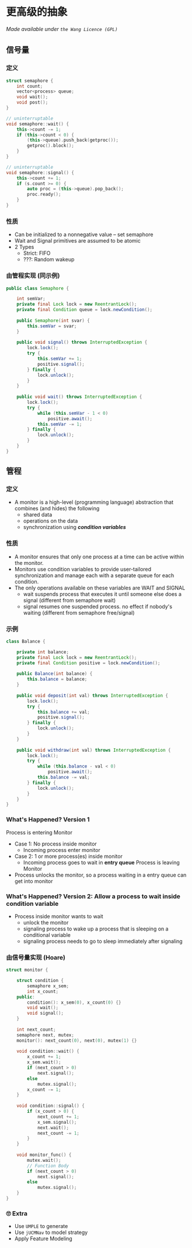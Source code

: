 # 更高级的抽象
###### Made available under ```the Wang Licence (GPL)```
## 信号量
### 定义
```cpp
struct semaphore {
    int count;
    vector<process> queue;
    void wait();
    void post();
}

// uninterruptable
void semaphore::wait() {
    this->count -= 1;
    if (this->count < 0) {
        (this->queue).push_back(getproc());
        getproc().block();
    }
}

// uninterruptable
void semaphore::signal() {
    this->count += 1;
    if (s.count >= 0) {
        auto proc = (this->queue).pop_back();
        proc.ready();
    }
}
```
### 性质
- Can be initialized to a nonnegative value – set semaphore
- Wait and Signal primitives are assumed to be atomic
- 2 Types
    - Strict: FIFO
    - ???: Random wakeup
### 由管程实现 (同示例)
```java
public class Semaphore {

    int semVar;
    private final Lock lock = new ReentrantLock();
    private final Condition queue = lock.newCondition();
    
    public Semaphore(int svar) {
        this.semVar = svar;
    }
    
    public void signal() throws InterruptedException {
        lock.lock();
        try {
            this.semVar += 1;
            positive.signal();
        } finally {
            lock.unlock();
        }
    }
    
    public void wait() throws InterruptedException {
        lock.lock();
        try {
            while (this.semVar - 1 < 0)
                positive.await();
            this.semVar -= 1;
        } finally {
            lock.unlock();
        }
    }
}
```
## 管程
### 定义
- A monitor is a high-level (programming language) abstraction that combines (and hides) the following
    - shared data
    - operations on the data
    - synchronization using ***condition variables***
### 性质
- A monitor ensures that only one process at a time can be active within the monitor. 
- Monitors use condition variables to provide user-tailored synchronization and manage each with a separate queue for each condition. 
- The only operations available on these variables are WAIT and SIGNAL
    - wait suspends process that executes it until someone else does a signal (different from semaphore wait)
    - signal resumes one suspended process. no effect if nobody's waiting (different from semaphore free/signal)
### 示例
```java
class Balance {

    private int balance; 
    private final Lock lock = new ReentrantLock();
    private final Condition positive = lock.newCondition();
    
    public Balance(int balance) {
        this.balance = balance;
    }
    
    public void deposit(int val) throws InterruptedException {
        lock.lock();
        try {
            this.balance += val;
            positive.signal();
        } finally {
            lock.unlock();
        }
    }
    
    public void withdraw(int val) throws InterruptedException {
        lock.lock();
        try {
            while (this.balance - val < 0)
                positive.await();
            this.balance -= val;
        } finally {
            lock.unlock();
        }
    }
}
```
### What's Happened? Version 1
Process is entering Monitor
- Case 1: No process inside monitor
    - Incoming process enter monitor
- Case 2: 1 or more process(es) inside monitor
    - Incoming process goes to wait in **entry queue**
Process is leaving Monitor
- Process unlocks the monitor, so a process waiting in a entry queue can get into monitor
### What's Happened? Version 2: Allow a process to wait inside condition variable
- Process inside monitor wants to wait
    - unlock the monitor
    - signaling process to wake up a process that is sleeping on a conditional variable 
    - signaling process needs to go to sleep immediately after signaling
### 由信号量实现 (Hoare)
```cpp
struct monitor {

    struct condition {
        semaphore x_sem;
        int x_count;
    public:
        condition(): x_sem(0), x_count(0) {}
        void wait();
        void signal();
    }
    
    int next_count;
    semaphore next, mutex;
    monitor(): next_count(0), next(0), mutex(1) {}
    
    void condition::wait() {
        x_count += 1;
        x_sem.wait();
        if (next_count > 0)
            next.signal();
        else
            mutex.signal();
        x_count -= 1;
    }
    
    void condition::signal() {
        if (x_count > 0) {
            next_count += 1;
            x_sem.signal();
            next.wait();
            next_count -= 1;
        }
    }
    
    void monitor_func() {
        mutex.wait();
        // Function Body
        if (next_count > 0)
            next.signal();
        else 
            mutex.signal();
    }
}
```
### 🙄 Extra 
- Use ```UMPLE``` to generate
- Use ```jUCMNav``` to model strategy
- Apply Feature Modeling
